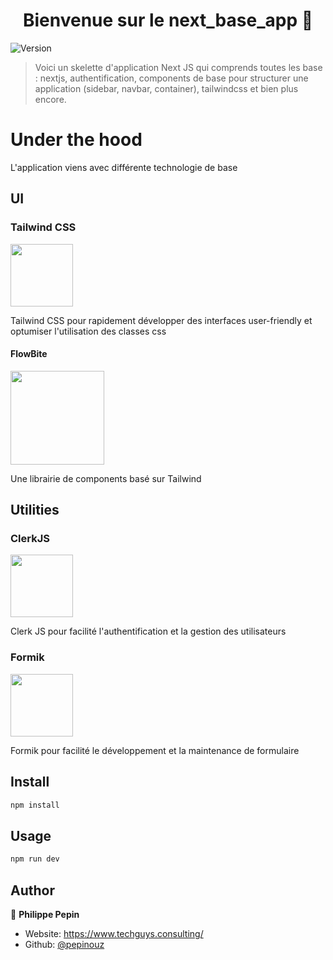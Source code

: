 <h1 align="center">Bienvenue sur le next_base_app 👋</h1>
<p>
  <img alt="Version" src="https://img.shields.io/badge/version-0.1.0-blue.svg?cacheSeconds=2592000" />
</p>

> Voici un skelette d'application Next JS qui comprends toutes les base : nextjs, authentification, components de base pour structurer une application (sidebar, navbar, container), tailwindcss et bien plus encore.

<h1>Under the hood</h1>
<p>L'application viens avec différente technologie de base</p>

<h2>UI</h2>
<h3>Tailwind CSS</h3>
<img width="100px" src="https://upload.wikimedia.org/wikipedia/commons/d/d5/Tailwind_CSS_Logo.svg">
<p>Tailwind CSS pour rapidement développer des interfaces user-friendly et optumiser l'utilisation des classes css</p>

<h4>FlowBite</h4>
<img width="150px" src="https://camo.githubusercontent.com/2556ddabc1abae4826d965b1c1351563687c75b088d25e5f050000b30cbcbe28/68747470733a2f2f666c6f77626974652e73332e616d617a6f6e6177732e636f6d2f666c6f77626974652d6c6f676f2d746578742e737667">
<p>Une librairie de components basé sur Tailwind</p>

<h2>Utilities</h2>
<h3>ClerkJS</h3>
<img width="100px" src="https://pbs.twimg.com/profile_images/1358571909642932225/PuQyVQGa_400x400.jpg">
<p>Clerk JS pour facilité l'authentification et la gestion des utilisateurs</p>

<h3>Formik</h3>
<img width="100px" src="https://user-images.githubusercontent.com/4060187/61057426-4e5a4600-a3c3-11e9-9114-630743e05814.png">
<p>Formik pour facilité le développement et la maintenance de formulaire</p>


## Install

```sh
npm install
```

## Usage

```sh
npm run dev
```

## Author

👤 **Philippe Pepin**

* Website: https://www.techguys.consulting/
* Github: [@pepinouz](https://github.com/pepinouz)

